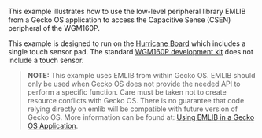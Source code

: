 This example illustrates how to use the low-level peripheral library EMLIB from a Gecko OS application to access the Capacitive Sense (CSEN) peripheral of the WGM160P.  

This example is designed to run on the [Hurricane Board](https://docs.silabs.com/gecko-os/4/standard/latest/hardware/silabs/hurricane/) which includes a single touch sensor pad.  The standard [WGM160P development kit](https://docs.silabs.com/gecko-os/4/standard/latest/hardware/silabs/wgm160p/) does not include a touch sensor.


> **NOTE:**  This example uses EMLIB from within Gecko OS.  EMLIB should only be used when Gecko OS does not provide the needed API to perform a specific function.  Care must be taken not to create resource conflicts with Gecko OS.  There is no guarantee that code relying directly on emlib will be compatible with future version of Gecko OS.  More information can be found at: [Using EMLIB in a Gecko OS Application](https://docs.silabs.com/gecko-os/4/standard/latest/sdk/development/using-emlib).
